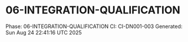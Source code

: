 # 06-INTEGRATION-QUALIFICATION
Phase: 06-INTEGRATION-QUALIFICATION
CI: CI-DN001-003
Generated: Sun Aug 24 22:41:16 UTC 2025
